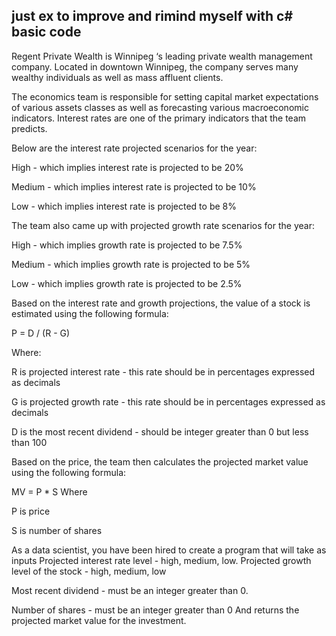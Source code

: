 ## just ex to improve  and rimind myself with   c# basic code 


Regent Private Wealth is Winnipeg ‘s leading private wealth management company. Located in downtown Winnipeg, the company serves many wealthy individuals as well as mass affluent clients.

The economics team is responsible for setting capital market expectations of various assets classes as well as forecasting various macroeconomic indicators. Interest rates are one of the primary indicators that the team predicts.

Below are the interest rate projected scenarios for the year:

High - which implies interest rate is projected to be 20%

Medium - which implies interest rate is projected to be 10%

Low - which implies interest rate is projected to be 8%

The team also came up with projected growth rate scenarios for the year:

High - which implies growth rate is projected to be 7.5%

Medium - which implies growth rate is projected to be 5%

Low - which implies growth rate is projected to be 2.5%

Based on the interest rate and growth projections, the value of a stock is estimated using the following formula:

P = D / (R - G)

Where:

R is projected interest rate - this rate should be in percentages expressed as decimals

G is projected growth rate - this rate should be in percentages expressed as decimals

D is the most recent dividend - should be integer greater than 0 but less than 100

Based on the price, the team then calculates the projected market value using the following formula:

MV = P * S Where

P is price

S is number of shares

As a data scientist, you have been hired to create a program that will take as inputs Projected interest rate level - high, medium, low. Projected growth level of the stock - high, medium, low

Most recent dividend - must be an integer greater than 0.

Number of shares - must be an integer greater than 0 And returns the projected market value for the investment.
